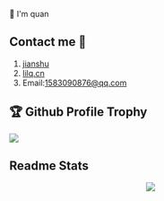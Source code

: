  👋 I'm quan
 
## Contact me 📱

1. [jianshu](https://www.jianshu.com/u/1c2a18455371)
2. [lilq.cn](http://lilq.cn)
3. Email:1583090876@qq.com

## 🏆 Github Profile Trophy
![](https://github-profile-trophy.vercel.app/?username=quan930&title=Repositories,Issues,Commit,Stars,Organizations,LongTimeUser,AncientUser,Joined2020,AllSuperRank,MultiLanguage&theme=monokai&margin-w=2)

## Readme Stats
<a href="http://lilq.cn">
    <p align="center">
        <img align="center" src="https://github-readme-stats.vercel.app/api?username=quan930&count_private=true&show_icons=true&hide=issues&hide_title=true&include_all_commits=true" />
    </p>
</a>
